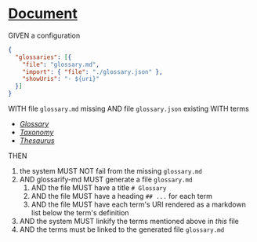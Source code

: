 # [Document](#document)

GIVEN a configuration

```json
{
  "glossaries": [{
    "file": "glossary.md",
    "import": { "file": "./glossary.json" },
    "showUris": "- ${uri}"
  }]
}
```

WITH file `glossary.md` missing
AND file `glossary.json` existing WITH terms

*   *[Glossary][1]*
*   *[Taxonomy][2]*
*   *[Thesaurus][3]*

THEN

1.  the system MUST NOT fail from the missing `glossary.md`
2.  AND glossarify-md MUST generate a file `glossary.md`
    1.  AND the file MUST have a title `# Glossary`
    2.  AND the file MUST have a heading `## ...` for each term
    3.  AND the file MUST have each term's URI rendered as a markdown list below the term's definition
3.  AND the system MUST linkify the terms mentioned above in *this* file
4.  AND the terms must be linked to the generated file `glossary.md`

[1]: ./glossary.md#glossary "Glossaries are collections of terms and their definitions."

[2]: ./glossary.md#taxonomy "Taxonomies are classification schemes."

[3]: ./glossary.md#thesaurus "Thesauri are word nets."
